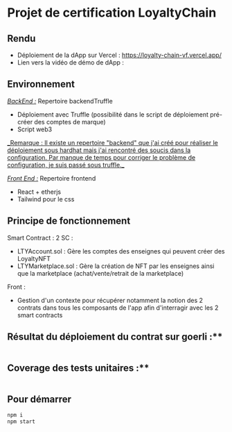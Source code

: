 # Projet de certification LoyaltyChain

## Rendu

- Déploiement de la dApp sur Vercel : https://loyalty-chain-vf.vercel.app/
- Lien vers la vidéo de démo de dApp :

## Environnement

<u>_BackEnd :_</u>
Repertoire backendTruffle

- Déploiement avec Truffle (possibilité dans le script de déploiement pré-créer des comptes de marque)
- Script web3

<u>\_Remarque : Il existe un repertoire "backend" que j'ai créé pour réaliser le déploiement sous hardhat mais j'ai rencontré des soucis dans la configuration. Par manque de temps pour corriger le problème de configuration, je suis passé sous truffle.\_</u>

<u>_Front End :_</u>
Repertoire frontend

- React + etherjs
- Tailwind pour le css

## Principe de fonctionnement

Smart Contract :
2 SC :

- LTYAccount.sol : Gère les comptes des enseignes qui peuvent créer des LoyaltyNFT
- LTYMarketplace.sol : Gère la création de NFT par les enseignes ainsi que la marketplace (achat/vente/retrait de la marketplace)

Front :

- Gestion d'un contexte pour récupérer notamment la notion des 2 contrats dans tous les composants de l'app afin d'interragir avec les 2 smart contracts

## Résultat du déploiement du contrat sur goerli :\*\*

```

```

## Coverage des tests unitaires :\*\*

```

```

## Pour démarrer

```bash
npm i
npm start
```
